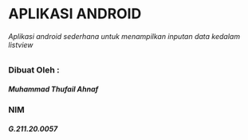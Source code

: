 # APLIKASI ANDROID
###### Aplikasi android sederhana untuk menampilkan inputan data kedalam listview

### Dibuat Oleh :
##### Muhammad Thufail Ahnaf
### NIM
##### G.211.20.0057